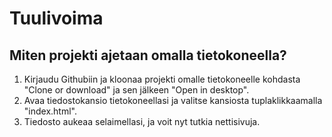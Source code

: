 # Tuulivoima
## Miten projekti ajetaan omalla tietokoneella?

1. Kirjaudu Githubiin ja kloonaa projekti omalle tietokoneelle kohdasta "Clone or download" ja sen jälkeen "Open in desktop".
2. Avaa tiedostokansio tietokoneellasi ja valitse kansiosta tuplaklikkaamalla "index.html".
3. Tiedosto aukeaa selaimellasi, ja voit nyt tutkia nettisivuja.